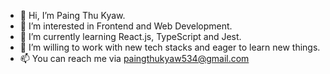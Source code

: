 - 👋 Hi, I’m Paing Thu Kyaw.
- 👀 I’m interested in Frontend and Web Development.
- 🌱 I’m currently learning React.js, TypeScript and Jest.
- 💞️ I’m willing to work with new tech stacks and eager to learn new things.
- 📫 You can reach me via paingthukyaw534@gmail.com

<!---
paingtk/paingtk is a ✨ special ✨ repository because its `README.md` (this file) appears on your GitHub profile.
You can click the Preview link to take a look at your changes.
--->
